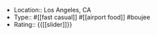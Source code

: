 - Location:: Los Angeles, CA
- Type:: #[[fast casual]] #[[airport food]] #boujee
- Rating:: {{[[slider]]}}

